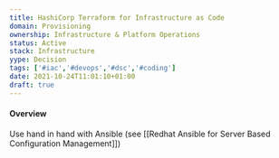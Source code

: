 ```yaml
---
title: HashiCorp Terraform for Infrastructure as Code 
domain: Provisioning
ownership: Infrastructure & Platform Operations
status: Active
stack: Infrastructure
yype: Decision
tags: ['#iac','#devops','#dsc','#coding'] 
date: 2021-10-24T11:01:10+01:00
draft: true
---
```


#### Overview
Use hand in hand with Ansible (see [[Redhat Ansible for Server Based Configuration Management]])



